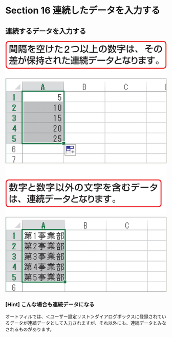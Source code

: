# Section 16 連続したデータを入力する

## 連続するデータを入力する

![](005.png)

### [Hint] こんな場合も連続データになる

オートフィルでは、＜ユーザー設定リスト＞ダイアログボックスに登録されているデータが連続データとして入力されますが、それ以外にも、連続データとみなされるものがあります。


